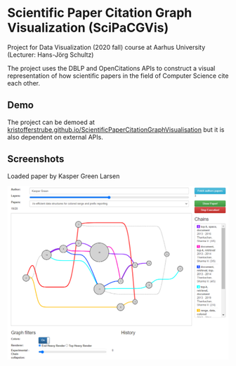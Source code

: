 # Scientific Paper Citation Graph Visualization (SciPaCGVis)
Project for Data Visualization (2020 fall) course at Aarhus University (Lecturer: Hans-Jörg Schultz)

The project uses the DBLP and OpenCitations APIs to construct a visual representation of how scientific papers in the field of Computer Science cite each other.

## Demo
The project can be demoed at [kristofferstrube.github.io/ScientificPaperCitationGraphVisualisation](https://kristofferstrube.github.io/ScientificPaperCitationGraphVisualisation/) but it is also dependent on external APIs.

## Screenshots
Loaded paper by Kasper Green Larsen

![Screenshot of Paper by Kasper Green](./docs/Screenshot_IO_Paper.PNG)
